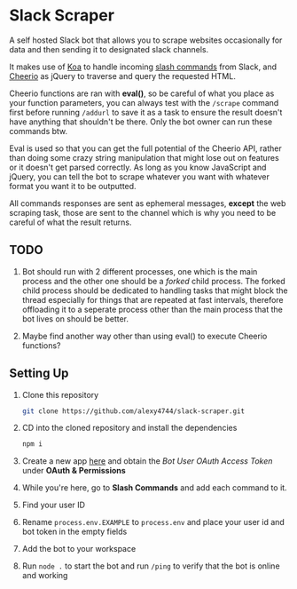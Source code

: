 # Slack Scraper

A self hosted Slack bot that allows you to scrape websites occasionally for data and then sending it to designated slack channels.

It makes use of [Koa](https://koajs.com/) to handle incoming [slash commands](https://api.slack.com/slash-commands) from Slack, and [Cheerio](https://cheerio.js.org/) as jQuery to traverse and query the requested HTML.

Cheerio functions are ran with **eval()**, so be careful of what you place as your function parameters, you can always test with the `/scrape` command first before running `/addurl` to save it as a task to ensure the result doesn't have anything that shouldn't be there. Only the bot owner can run these commands btw.

Eval is used so that you can get the full potential of the Cheerio API, rather than doing some crazy string manipulation that might lose out on features or it doesn't get parsed correctly. As long as you know JavaScript and jQuery, you can tell the bot to scrape whatever you want with whatever format you want it to be outputted.

All commands responses are sent as ephemeral messages, **except** the web scraping task, those are sent to the channel which is why you need to be careful of what the result returns.

## TODO
1. Bot should run with 2 different processes, one which is the main process and the other one should be a *forked* child process. The forked child process should be dedicated to handling tasks that might block the thread especially for things that are repeated at fast intervals, therefore offloading it to a seperate process other than the main process that the bot lives on should be better.

2. Maybe find another way other than using eval() to execute Cheerio functions?

## Setting Up
1. Clone this repository
	```bash
	git clone https://github.com/alexy4744/slack-scraper.git
	```
2. CD into the cloned repository and install the dependencies
	```bash
	npm i
	```
3. Create a new app [here](https://api.slack.com/apps) and obtain the *Bot User OAuth Access Token* under **OAuth & Permissions**

4. While you're here, go to **Slash Commands** and add each command to it.

4. Find your user ID

5. Rename `process.env.EXAMPLE` to `process.env` and place your user id and bot token in the empty fields

6. Add the bot to your workspace

7. Run `node .` to start the bot and run `/ping` to verify that the bot is online and working